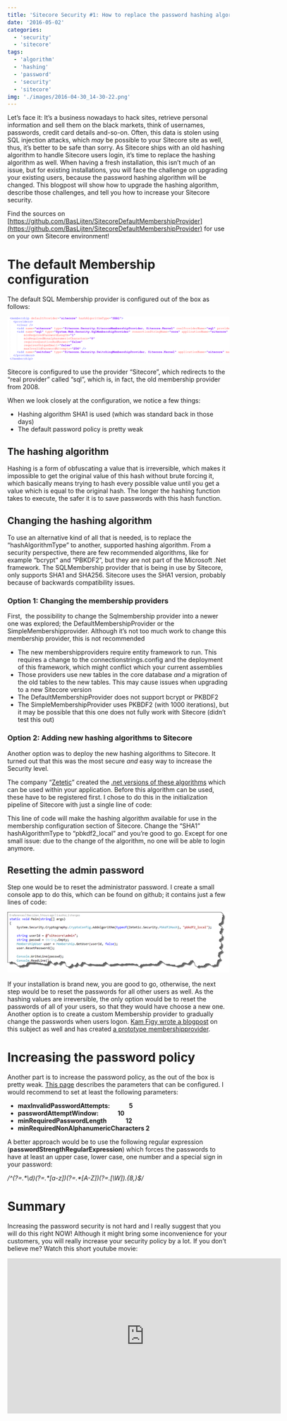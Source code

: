 ```yaml
---
title: 'Sitecore Security #1: How to replace the password hashing algorithm'
date: '2016-05-02'
categories:
  - 'security'
  - 'sitecore'
tags:
  - 'algorithm'
  - 'hashing'
  - 'password'
  - 'security'
  - 'sitecore'
img: './images/2016-04-30_14-30-22.png'
---
```


Let’s face it: It’s a business nowadays to hack sites, retrieve personal information and sell them on the black markets, think of usernames, passwords, credit card details and-so-on. Often, this data is stolen using SQL injection attacks, which _may_ be possible to your Sitecore site as well, thus, it’s better to be safe than sorry. As Sitecore ships with an old hashing algorithm to handle Sitecore users login, it’s time to replace the hashing algorithm as well. When having a fresh installation, this isn’t much of an issue, but for existing installations, you will face the challenge on upgrading your existing users, because the password hashing algorithm will be changed. This blogpost will show how to upgrade the hashing algorithm, describe those challenges, and tell you how to increase your Sitecore security.

Find the sources on [https://github.com/BasLijten/SitecoreDefaultMembershipProvider](https://github.com/BasLijten/SitecoreDefaultMembershipProvider) for use on your own Sitecore environment!

# The default Membership configuration

The default SQL Membership provider is configured out of the box as follows:

![](images/img_5724a3ace7d8e.png)

Sitecore is configured to use the provider “Sitecore”, which redirects to the “real provider” called “sql”, which is, in fact, the old membership provider from 2008.

When we look closely at the configuration, we notice a few things:

- Hashing algorithm SHA1 is used (which was standard back in those days)
- The default password policy is pretty weak

## The hashing algorithm

Hashing is a form of obfuscating a value that is irreversible, which makes it impossible to get the original value of this hash without brute forcing it, which basically means trying to hash every possible value until you get a value which is equal to the original hash. The longer the hashing function takes to execute, the safer it is to save passwords with this hash function.

## Changing the hashing algorithm

To use an alternative kind of all that is needed, is to replace the “hashAlgorithmType” to another, supported hashing algorithm. From a security perspective, there are few recommended algorithms, like for example “bcrypt” and “PBKDF2”, but they are not part of the Microsoft .Net framework. The SQLMembership provider that is being in use by Sitecore, only supports SHA1 and SHA256. Sitecore uses the SHA1 version, probably because of backwards compatibility issues.

### Option 1: Changing the membership providers

First,  the possibility to change the Sqlmembership provider into a newer one was explored; the DefaultMembershipProvider or the SimpleMembershipprovider. Although it’s not too much work to change this membership provider, this is not recommended

- The new membershipproviders require entity framework to run. This requires a change to the connectionstrings.config and the deployment of this framework, which might conflict which your current assemblies
- Those providers use new tables in the core database _and_ a migration of the old tables to the new tables. This may cause issues when upgrading to a new Sitecore version
- The DefaultMembershipProvider does not support bcrypt or PKBDF2
- The SimpleMembershipProvider uses PKBDF2 (with 1000 iterations), but it may be possible that this one does not fully work with Sitecore (didn’t test this out)

### Option 2: Adding new hashing algorithms to Sitecore

Another option was to deploy the new hashing algorithms to Sitecore. It turned out that this was the most secure _and_ easy way to increase the Security level.

The company “[Zetetic](https://www.zetetic.net/)” created the [.net versions of these algorithms](https://www.nuget.org/packages/Zetetic.Security) which can be used within your application. Before this algorithm can be used, these have to be registered first. I chose to do this in the initialization pipeline of Sitecore with just a single line of code:

This line of code will make the hashing algorithm available for use in the membership configuration section of Sitecore. Change the “SHA1” hashAlgorithmType to “pbkdf2_local” and you’re good to go. Except for one small issue: due to the change of the algorithm, no one will be able to login anymore.

## Resetting the admin password

Step one would be to reset the administrator password. I create a small console app to do this, which can be found on github; it contains just a few lines of code:

![](images/img_5724a4050551f.png)

If your installation is brand new, you are good to go, otherwise, the next step would be to reset the passwords for all other users as well. As the hashing values are irreversible, the only option would be to reset the passwords of all of your users, so that they would have choose a new one. Another option is to create a custom Membership provider to gradually change the passwords when users logon. [Kam Figy wrote a blogpost](http://kamsar.net/index.php/2013/09/upgrading-sitecores-password-security/) on this subject as well and has created [a prototype membershipprovider](https://gist.github.com/kamsar/6407742).

# Increasing the password policy

Another part is to increase the password policy, as the out of the box is pretty weak. [This page](https://msdn.microsoft.com/en-us/library/ms998347.aspx#paght000022%5Fsqlmembershipproviderconfig) describes the parameters that can be configured. I would recommend to set at least the following parameters:

- **maxInvalidPasswordAttempts:             5**
- **passwordAttemptWindow:             10**
- **minRequiredPasswordLength             12**
- **minRequiredNonAlphanumericCharacters 2**

A better approach would be to use the following regular expression (**passwordStrengthRegularExpression**) which forces the passwords to have at least an upper case, lower case, one number and a special sign in your password:

_/^(?=.\*\\d)(?=.\*\[a-z\])(?=.\*\[A-Z\])(?=.\[\\W\]).{8,}$/_

# Summary

Increasing the password security is not hard and I really suggest that you will do this right NOW! Although it might bring some inconvenience for your customers, you will really increase your security policy by a lot. If you don’t believe me? Watch this short youtube movie:

<iframe src="https://www.youtube.com/embed/lrGMxH8WNZ8" width="620" height="352" frameborder="0" allowfullscreen="allowfullscreen"></iframe>
